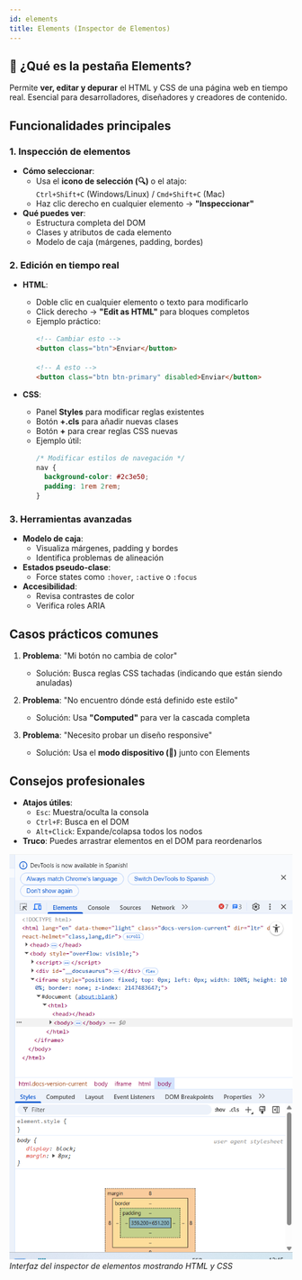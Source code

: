 ```yaml
---
id: elements
title: Elements (Inspector de Elementos)
---
```


## 🧊 ¿Qué es la pestaña Elements?

Permite **ver, editar y depurar** el HTML y CSS de una página web en tiempo real. Esencial para desarrolladores, diseñadores y creadores de contenido.

## Funcionalidades principales

### 1. Inspección de elementos
- **Cómo seleccionar**:
  - Usa el **icono de selección (🔍)** o el atajo:  
    `Ctrl+Shift+C` (Windows/Linux) / `Cmd+Shift+C` (Mac)
  - Haz clic derecho en cualquier elemento → **"Inspeccionar"**
- **Qué puedes ver**:
  - Estructura completa del DOM
  - Clases y atributos de cada elemento
  - Modelo de caja (márgenes, padding, bordes)

### 2. Edición en tiempo real
- **HTML**:
  - Doble clic en cualquier elemento o texto para modificarlo
  - Click derecho → **"Edit as HTML"** para bloques completos
  - Ejemplo práctico:  
    ```html
    <!-- Cambiar esto -->
    <button class="btn">Enviar</button>
    
    <!-- A esto -->
    <button class="btn btn-primary" disabled>Enviar</button>
    ```

- **CSS**:
  - Panel **Styles** para modificar reglas existentes
  - Botón **+.cls** para añadir nuevas clases
  - Botón **+** para crear reglas CSS nuevas
  - Ejemplo útil:  
    ```css
    /* Modificar estilos de navegación */
    nav {
      background-color: #2c3e50;
      padding: 1rem 2rem;
    }
    ```

### 3. Herramientas avanzadas
- **Modelo de caja**:
  - Visualiza márgenes, padding y bordes
  - Identifica problemas de alineación
- **Estados pseudo-clase**:
  - Force states como `:hover`, `:active` o `:focus`
- **Accesibilidad**:
  - Revisa contrastes de color
  - Verifica roles ARIA

## Casos prácticos comunes

1. **Problema**: "Mi botón no cambia de color"
   - Solución: Busca reglas CSS tachadas (indicando que están siendo anuladas)

2. **Problema**: "No encuentro dónde está definido este estilo"
   - Solución: Usa **"Computed"** para ver la cascada completa

3. **Problema**: "Necesito probar un diseño responsive"
   - Solución: Usa el **modo dispositivo (📱)** junto con Elements

## Consejos profesionales
- **Atajos útiles**:
  - `Esc`: Muestra/oculta la consola
  - `Ctrl+F`: Busca en el DOM
  - `Alt+Click`: Expande/colapsa todos los nodos
- **Truco**: Puedes arrastrar elementos en el DOM para reordenarlos

![Pestaña Elements](./img/elements.png)
*Interfaz del inspector de elementos mostrando HTML y CSS*